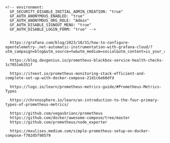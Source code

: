     <!-- environment: 
      GF_SECURITY_DISABLE_INITIAL_ADMIN_CREATION: "true"
      GF_AUTH_ANONYMOUS_ENABLED: "true"
      GF_AUTH_ANONYMOUS_ORG_ROLE: "Admin"
      GF_AUTH_DISABLE_SIGNOUT_MENU: "true"
      GF_AUTH_DISABLE_LOGIN_FORM: "true" -->


      https://grafana.com/blog/2023/10/31/how-to-configure-opentelemetry-.net-automatic-instrumentation-with-grafana-cloud/?utm_campaign=blog&utm_source=tw&utm_medium=social&utm_content=is_your_codebase_so_vast_

      https://blog.devgenius.io/prometheus-blackbox-service-health-checks-1c7051eb351f

      https://itnext.io/prometheus-monitoring-stack-efficient-and-complete-set-up-with-docker-compose-21d1c6e60dfd

      https://logz.io/learn/prometheus-metrics-guide/#Prometheus-Metrics-Types

      https://chronosphere.io/learn/an-introduction-to-the-four-primary-types-of-prometheus-metrics/

      https://github.com/vegasbrianc/prometheus
      https://github.com/docker/awesome-compose/tree/master
      https://github.com/prometheus/node_exporter

      https://mxulises.medium.com/simple-prometheus-setup-on-docker-compose-f702d5f98579